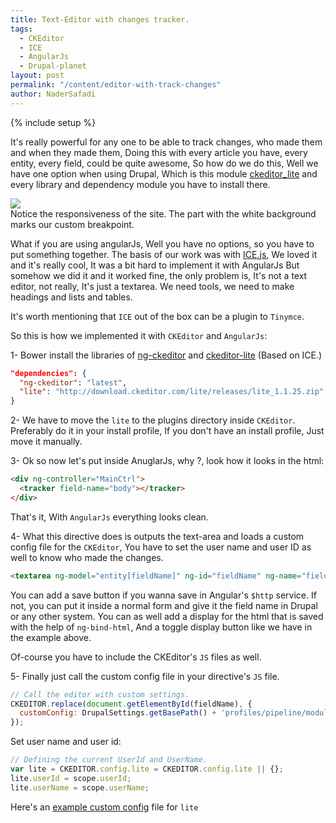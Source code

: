 ```yaml
---
title: Text-Editor with changes tracker.
tags:
  - CKEditor
  - ICE
  - AngularJs
  - Drupal-planet
layout: post
permalink: "/content/editor-with-track-changes"
author: NaderSafadi
---
```

{% include setup %}

It's really powerful for any one to be able to track changes, who made them and when they made them, Doing this with every article you have, every entity, every field, 
could be quite awesome, So how do we do this, Well we have one option when using Drupal, Which is this module [ckeditor_lite](https://www.drupal.org/project/ckeditor_lite)
 and every library and dependency module you have to install there.
 
<!-- more -->

<div class="thumbnail">
  <img src="{{BASE_PATH}}/assets/images/posts/editor-with-track-changes/track-changes.gif">
  <div class="caption">Notice the responsiveness of the site. The part with the white background marks our custom breakpoint.</div>
</div>


What if you are using angularJs, Well you have no options, so you have to put something together.
The basis of our work was with [ICE.js](https://github.com/NYTimes/ice), We loved it and it's really cool, It was a bit hard to implement it with AngularJs
But somehow we did it and it worked fine, the only problem is, It's not a text editor, not really, It's just a textarea.
We need tools, we need to make headings and lists and tables.

It's worth mentioning that ``ICE`` out of the box can be a plugin to ``Tinymce``.

So this is how we implemented it with ``CKEditor`` and ``AngularJs``:

1- Bower install the libraries of [ng-ckeditor](https://github.com/esvit/ng-ckeditor) and [ckeditor-lite](https://github.com/loopindex/ckeditor-track-changes) (Based on ICE.)

```json
"dependencies": {
  "ng-ckeditor": "latest",
  "lite": "http://download.ckeditor.com/lite/releases/lite_1.1.25.zip"
}
```
2- We have to move the ``lite`` to the plugins directory inside ``CKEditor``.
Preferably do it in your install profile, If you don't have an install profile, Just move it manually.

3- Ok so now let's put inside AnuglarJs, why ?, look how it looks in the html:

```html
<div ng-controller="MainCtrl">
  <tracker field-name="body"></tracker>
</div>
```

That's it, With ``AngularJs`` everything looks clean.

4- What this directive does is outputs the text-area and loads a custom config file for the ``CKEditor``, 
You have to set the user name and user ID as well to know who made the changes.

 ```html
 <textarea ng-model="entity[fieldName]" ng-id="fieldName" ng-name="fieldName"></textarea>
 ```

You can add a save button if you wanna save in Angular's ``$http`` service.
 If not, you can put it inside a normal form and give it the field name in Drupal or any other system.
You can as well add a display for the html that is saved with the help of ``ng-bind-html``, 
And a toggle display button like we have in the example above.

Of-course you have to include the CKEditor's ``JS`` files as well.

5- Finally just call the custom config file in your directive's ``JS`` file.

```js
// Call the editor with custom settings.
CKEDITOR.replace(document.getElementById(fieldName), {
  customConfig: DrupalSettings.getBasePath() + 'profiles/pipeline/modules/custom/pipe_general/js/custom-conf.js'
});
```

Set user name and user id:

```js
// Defining the current UserId and UserName.
var lite = CKEDITOR.config.lite = CKEDITOR.config.lite || {};
lite.userId = scope.userId;
lite.userName = scope.userName;
```


Here's an [example custom config](https://github.com/loopindex/ckeditor-track-changes/blob/master/demo/ckeditor-conf.js) file for ``lite``
